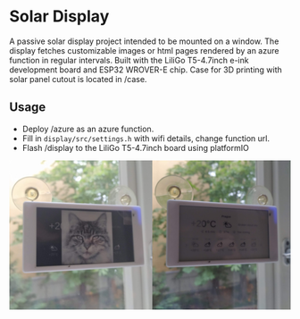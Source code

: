 # Solar Display

A passive solar display project intended to be mounted on a window. The display fetches customizable images or html pages rendered by an azure function in regular intervals. Built with the LiliGo T5-4.7inch e-ink development board and ESP32 WROVER-E chip. Case for 3D printing with solar panel cutout is located in /case. 

## Usage

- Deploy /azure as an azure function.
- Fill in `display/src/settings.h` with wifi details, change function url.
- Flash /display to the LiliGo T5-4.7inch board using platformIO


![](images/example.jpg)
